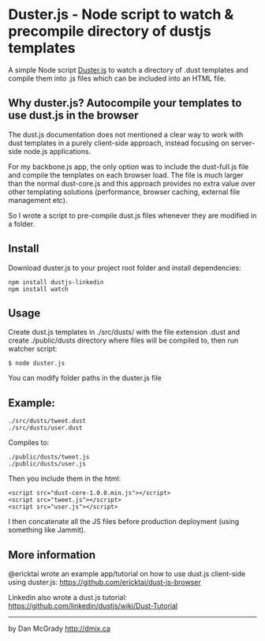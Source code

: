 Duster.js - Node script to watch & precompile directory of dustjs templates
==============

A simple Node script <a href="#">Duster.js</a> to watch a directory of .dust templates and compile them into .js files which can be included into an HTML file.

## Why duster.js? Autocompile your templates to use dust.js in the browser
The dust.js documentation does not mentioned a clear way to work with dust templates in a purely client-side approach, instead focusing on server-side node.js applications.

For my backbone.js app, the only option was to include the dust-full.js file and compile the templates on each browser load. The file is much larger than the normal dust-core.js and this approach provides no extra value over other templating solutions (performance, browser caching, external file management etc).

So I wrote a script to pre-compile dust.js files whenever they are modified in a folder.

## Install
Download duster.js to your project root folder and install dependencies:

    npm install dustjs-linkedin
    npm install watch

## Usage
Create dust.js templates in ./src/dusts/ with the file extension .dust and create ./public/dusts directory where files will be compiled to, then run watcher script:

    $ node duster.js

You can modify folder paths in the duster.js file

## Example:
    ./src/dusts/tweet.dust
    ./src/dusts/user.dust

Compiles to:

    ./public/dusts/tweet.js
    ./public/dusts/user.js

Then you include them in the html:

    <script src="dust-core-1.0.0.min.js"></script>
    <script src="tweet.js"></script>
    <script src="user.js"></script>

I then concatenate all the JS files before production deployment (using something like Jammit).

##  More information

@ericktai wrote an example app/tutorial on how to use dust.js client-side using duster.js: https://github.com/ericktai/dust-js-browser

Linkedin also wrote a dust.js tutorial: https://github.com/linkedin/dustjs/wiki/Dust-Tutorial

---
by Dan McGrady http://dmix.ca

